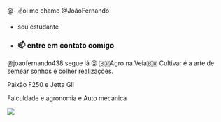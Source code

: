 @- ✌️oi me chamo @JoãoFernando 
- sou estudante 
- ### 📫 entre em contato comigo
@joaofernando438 segue lá 😜
🇧🇷Agro na Veia🇧🇷
Cultivar é a arte de semear sonhos e colher realizações.

 Paixão F250 e Jetta Gli
 
Falculdade e agronomia e Auto mecanica

![](https://media1.tenor.com/m/Qt0jU0BlBy8AAAAd/agroboys-agronomi.gif)
